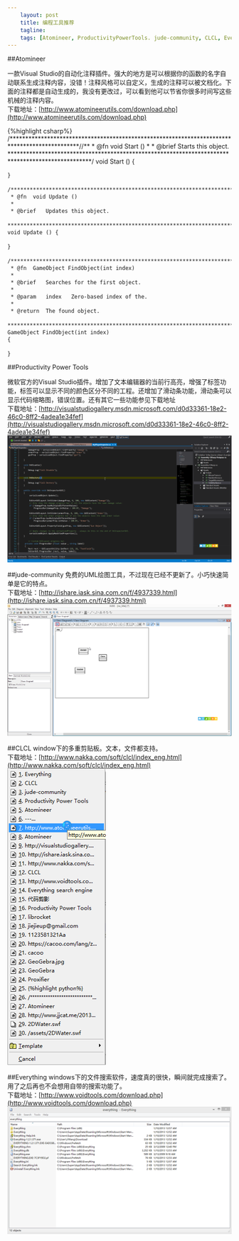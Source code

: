 ```yaml
---
    layout: post
    title: 编程工具推荐
    tagline:
    tags: [Atomineer, ProductivityPowerTools. jude-community, CLCL, Everything] 
---
```


##Atomineer

一款Visual Studio的自动化注释插件。强大的地方是可以根据你的函数的名字自动联系生成注释内容，没错！注释风格可以自定义，生成的注释可以被文档化。下面的注释都是自动生成的，我没有更改过，可以看到他可以节省你很多时间写这些机械的注释内容。</br>
下载地址：[http://www.atomineerutils.com/download.php](http://www.atomineerutils.com/download.php)


{%highlight csharp%}
    /**********************************************************************************************//**
     * @fn  void Start ()
     *
     * @brief   Starts this object.
     **************************************************************************************************/
    void Start () {
    
    }

    /**********************************************************************************************//**
     * @fn  void Update ()
     *
     * @brief   Updates this object.
     **************************************************************************************************/
    void Update () {
    
    }

    /**********************************************************************************************//**
     * @fn  GameObject FindObject(int index)
     *
     * @brief   Searches for the first object.
     *
     * @param   index   Zero-based index of the.
     *
     * @return  The found object.
     **************************************************************************************************/
    GameObject FindObject(int index)
    {

    }

##Productivity Power Tools

微软官方的Visual Studio插件。增加了文本编辑器的当前行高亮，增强了标签功能，标签可以显示不同的颜色区分不同的工程。还增加了滑动条功能，滑动条可以显示代码缩略图，错误位置。还有其它一些功能参见下载地址</br>
下载地址：[http://visualstudiogallery.msdn.microsoft.com/d0d33361-18e2-46c0-8ff2-4adea1e34fef](http://visualstudiogallery.msdn.microsoft.com/d0d33361-18e2-46c0-8ff2-4adea1e34fef)
![](/image/Others/Visual_Stuido.png)


##jude-community
免费的UML绘图工具，不过现在已经不更新了。小巧快速简单是它的特点。</br>
下载地址：[http://ishare.iask.sina.com.cn/f/4937339.html](http://ishare.iask.sina.com.cn/f/4937339.html)
![](/image/Others/jude-community.png)

##CLCL
window下的多重剪贴板。文本，文件都支持。</br>
下载地址：[http://www.nakka.com/soft/clcl/index_eng.html](http://www.nakka.com/soft/clcl/index_eng.html)
![](/image/Others/CLCL.png)

##Everything
windows下的文件搜索软件，速度真的很快，瞬间就完成搜索了。用了之后再也不会想用自带的搜索功能了。</br>
下载地址：[http://www.voidtools.com/download.php](http://www.voidtools.com/download.php)
![](/image/Others/Everything.png)


